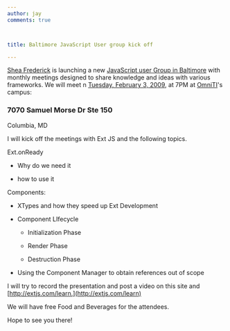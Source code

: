 ```yaml
---
author: jay
comments: true



title: Baltimore JavaScript User group kick off

---
```


[Shea Frederick](http://vinylfox.com) is launching a new [JavaScript user Group in Baltimore](http://www.meetup.com/baltimore-dc-javascript-users/) with monthly meetings designed to share knowledge and ideas with various frameworks. We will meet n [Tuesday, February 3, 2009](http://www.vinylfox.com/baltimore-dc-javascript-meetup/), at 7PM at [OmniTI](http://www.omniti.com/)'s campus:

### 7070 Samuel Morse Dr Ste 150
Columbia, MD

I will kick off the meetings with Ext JS and the following topics.

Ext.onReady



	
  * Why do we need it

	
  * how to use it


Components:

	
  * XTypes and how they speed up Ext Development

	
  * Component LIfecycle

	
    * Initialization Phase

	
    * Render Phase

	
    * Destruction Phase




	
  * Using the Component Manager to obtain references out of scope


I will try to record the presentation and post a video on this site and [http://extjs.com/learn.](http://extjs.com/learn)

We will have free Food and Beverages for the attendees.

Hope to see you there!
